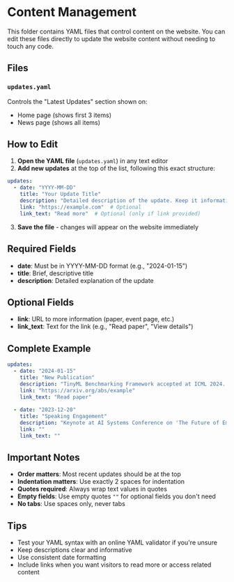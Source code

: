 # Content Management

This folder contains YAML files that control content on the website. You can edit these files directly to update the website content without needing to touch any code.

## Files

### `updates.yaml`
Controls the "Latest Updates" section shown on:
- Home page (shows first 3 items)
- News page (shows all items)

## How to Edit

1. **Open the YAML file** (`updates.yaml`) in any text editor
2. **Add new updates** at the top of the list, following this exact structure:

```yaml
updates:
  - date: "YYYY-MM-DD"
    title: "Your Update Title"
    description: "Detailed description of the update. Keep it informative but concise."
    link: "https://example.com"  # Optional
    link_text: "Read more"  # Optional (only if link provided)
```

3. **Save the file** - changes will appear on the website immediately

## Required Fields

- **date**: Must be in YYYY-MM-DD format (e.g., "2024-01-15")
- **title**: Brief, descriptive title
- **description**: Detailed explanation of the update

## Optional Fields

- **link**: URL to more information (paper, event page, etc.)
- **link_text**: Text for the link (e.g., "Read paper", "View details")

## Complete Example

```yaml
updates:
  - date: "2024-01-15"
    title: "New Publication"
    description: "TinyML Benchmarking Framework accepted at ICML 2024. This work establishes standardized evaluation metrics for edge AI systems operating under severe resource constraints."
    link: "https://arxiv.org/abs/example"
    link_text: "Read paper"
    
  - date: "2023-12-20"
    title: "Speaking Engagement"
    description: "Keynote at AI Systems Conference on 'The Future of Embodied Intelligence'."
    link: ""
    link_text: ""
```

## Important Notes

- **Order matters**: Most recent updates should be at the top
- **Indentation matters**: Use exactly 2 spaces for indentation
- **Quotes required**: Always wrap text values in quotes
- **Empty fields**: Use empty quotes `""` for optional fields you don't need
- **No tabs**: Use spaces only, never tabs

## Tips

- Test your YAML syntax with an online YAML validator if you're unsure
- Keep descriptions clear and informative
- Use consistent date formatting
- Include links when you want visitors to read more or access related content 